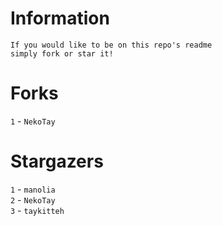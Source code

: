 # Information
`If you would like to be on this repo's readme`</br>`simply fork or star it!`</br>
# Forks
`1` - `NekoTay`</br>
# Stargazers
`1` - `manolia`</br>`2` - `NekoTay`</br>`3` - `taykitteh`</br>
